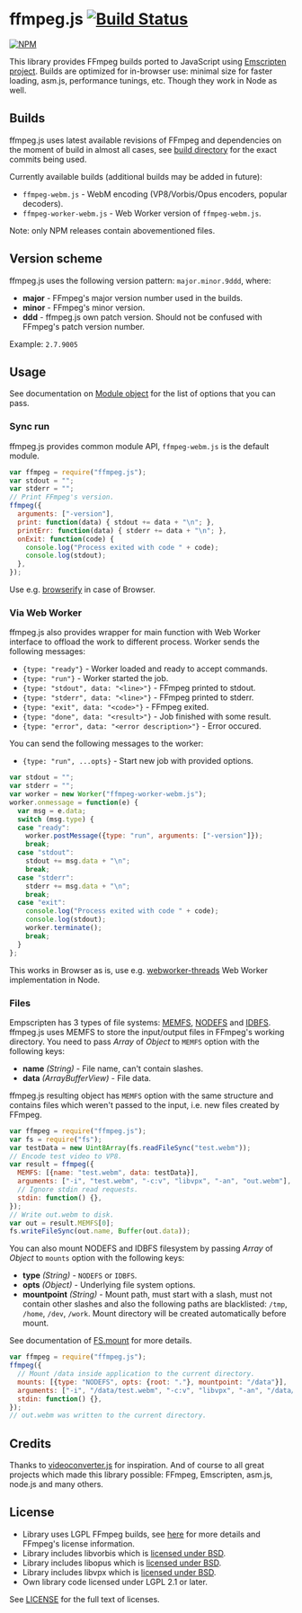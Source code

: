 # ffmpeg.js [![Build Status](https://travis-ci.org/Kagami/ffmpeg.js.svg?branch=master)](https://travis-ci.org/Kagami/ffmpeg.js)

[![NPM](https://nodei.co/npm/ffmpeg.js.png?downloads=true)](https://www.npmjs.com/package/ffmpeg.js)

This library provides FFmpeg builds ported to JavaScript using [Emscripten project](https://github.com/kripken/emscripten). Builds are optimized for in-browser use: minimal size for faster loading, asm.js, performance tunings, etc. Though they work in Node as well.

## Builds

ffmpeg.js uses latest available revisions of FFmpeg and dependencies on the moment of build in almost all cases, see [build directory](https://github.com/Kagami/ffmpeg.js/tree/master/build) for the exact commits being used.

Currently available builds (additional builds may be added in future):
* `ffmpeg-webm.js` - WebM encoding (VP8/Vorbis/Opus encoders, popular decoders).
* `ffmpeg-worker-webm.js` - Web Worker version of `ffmpeg-webm.js`.

Note: only NPM releases contain abovementioned files.

## Version scheme

ffmpeg.js uses the following version pattern: `major.minor.9ddd`, where:
* **major** - FFmpeg's major version number used in the builds.
* **minor** - FFmpeg's minor version.
* **ddd** - ffmpeg.js own patch version. Should not be confused with FFmpeg's patch version number.

Example: `2.7.9005`

## Usage

See documentation on [Module object](https://kripken.github.io/emscripten-site/docs/api_reference/module.html#affecting-execution) for the list of options that you can pass.

### Sync run

ffmpeg.js provides common module API, `ffmpeg-webm.js` is the default module.

```js
var ffmpeg = require("ffmpeg.js");
var stdout = "";
var stderr = "";
// Print FFmpeg's version.
ffmpeg({
  arguments: ["-version"],
  print: function(data) { stdout += data + "\n"; },
  printErr: function(data) { stderr += data + "\n"; },
  onExit: function(code) {
    console.log("Process exited with code " + code);
    console.log(stdout);
  },
});
```

Use e.g. [browserify](https://github.com/substack/node-browserify) in case of Browser.

### Via Web Worker

ffmpeg.js also provides wrapper for main function with Web Worker interface to offload the work to different process. Worker sends the following messages:
* `{type: "ready"}` - Worker loaded and ready to accept commands.
* `{type: "run"}` - Worker started the job.
* `{type: "stdout", data: "<line>"}` - FFmpeg printed to stdout.
* `{type: "stderr", data: "<line>"}` - FFmpeg printed to stderr.
* `{type: "exit", data: "<code>"}` - FFmpeg exited.
* `{type: "done", data: "<result>"}` - Job finished with some result.
* `{type: "error", data: "<error description>"}` - Error occured.

You can send the following messages to the worker:
* `{type: "run", ...opts}` - Start new job with provided options.

```js
var stdout = "";
var stderr = "";
var worker = new Worker("ffmpeg-worker-webm.js");
worker.onmessage = function(e) {
  var msg = e.data;
  switch (msg.type) {
  case "ready":
    worker.postMessage({type: "run", arguments: ["-version"]});
    break;
  case "stdout":
    stdout += msg.data + "\n";
    break;
  case "stderr":
    stderr += msg.data + "\n";
    break;
  case "exit":
    console.log("Process exited with code " + code);
    console.log(stdout);
    worker.terminate();
    break;
  }
};
```

This works in Browser as is, use e.g. [webworker-threads](https://github.com/audreyt/node-webworker-threads) Web Worker implementation in Node.

### Files

Empscripten has 3 types of file systems: [MEMFS](https://kripken.github.io/emscripten-site/docs/api_reference/Filesystem-API.html#memfs), [NODEFS](https://kripken.github.io/emscripten-site/docs/api_reference/Filesystem-API.html#nodefs) and [IDBFS](https://kripken.github.io/emscripten-site/docs/api_reference/Filesystem-API.html#filesystem-api-idbfs). ffmpeg.js uses MEMFS to store the input/output files in FFmpeg's working directory. You need to pass *Array* of *Object* to `MEMFS` option with the following keys:
* **name** *(String)* - File name, can't contain slashes.
* **data** *(ArrayBufferView)* - File data.

ffmpeg.js resulting object has `MEMFS` option with the same structure and contains files which weren't passed to the input, i.e. new files created by FFmpeg.

```js
var ffmpeg = require("ffmpeg.js");
var fs = require("fs");
var testData = new Uint8Array(fs.readFileSync("test.webm"));
// Encode test video to VP8.
var result = ffmpeg({
  MEMFS: [{name: "test.webm", data: testData}],
  arguments: ["-i", "test.webm", "-c:v", "libvpx", "-an", "out.webm"],
  // Ignore stdin read requests.
  stdin: function() {},
});
// Write out.webm to disk.
var out = result.MEMFS[0];
fs.writeFileSync(out.name, Buffer(out.data));
```

You can also mount NODEFS and IDBFS filesystem by passing *Array* of *Object* to `mounts` option with the following keys:
* **type** *(String)* - `NODEFS` or `IDBFS`.
* **opts** *(Object)* - Underlying file system options.
* **mountpoint** *(String)* - Mount path, must start with a slash, must not contain other slashes and also the following paths are blacklisted: `/tmp`, `/home`, `/dev`, `/work`. Mount directory will be created automatically before mount.

See documentation of [FS.mount](https://kripken.github.io/emscripten-site/docs/api_reference/Filesystem-API.html#FS.mount) for more details.

```js
var ffmpeg = require("ffmpeg.js");
ffmpeg({
  // Mount /data inside application to the current directory.
  mounts: [{type: "NODEFS", opts: {root: "."}, mountpoint: "/data"}],
  arguments: ["-i", "/data/test.webm", "-c:v", "libvpx", "-an", "/data/out.webm"],
  stdin: function() {},
});
// out.webm was written to the current directory.
```

## Credits

Thanks to [videoconverter.js](https://bgrins.github.io/videoconverter.js/) for inspiration. And of course to all great projects which made this library possible: FFmpeg, Emscripten, asm.js, node.js and many others.

## License

* Library uses LGPL FFmpeg builds, see [here](https://www.ffmpeg.org/legal.html) for more details and FFmpeg's license information.
* Library includes libvorbis which is [licensed under BSD](https://git.xiph.org/?p=vorbis.git;a=blob;f=COPYING;h=8f1d18cc2b3930226088be0ce035aacd122c91bd;hb=HEAD).
* Library includes libopus which is [licensed under BSD](https://git.xiph.org/?p=opus.git;a=blob;f=COPYING;h=9c739c34a3a9dd39729587eb6b1f9dd4344e58f6;hb=HEAD).
* Library includes libvpx which is [licensed under BSD](https://chromium.googlesource.com/webm/libvpx/+/master/LICENSE).
* Own library code licensed under LGPL 2.1 or later.

See [LICENSE](https://github.com/Kagami/ffmpeg.js/blob/master/LICENSE) for the full text of licenses.
